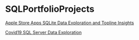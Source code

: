# SQLPortfolioProjects

[Apple Store Apps SQLite Data Exploration and Topline Insights](https://github.com/SandyGCabanes/SQLProject_Apple_Store_Apps/blob/main/README.md)



[Covid19 SQL Server Data Exploration](https://github.com/SandyGCabanes/SQLProject_Covid19_Data_Exploration)
